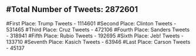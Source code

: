 #Total Number of Tweets: 2872601 
---
#First Place: Trump Tweets - 1114601
#Second Place: Clinton Tweets - 531465
#Third Place: Cruz Tweets - 472106
#Fourth Place: Sanders Tweets - 318941
#Fifth Place: Rubio Tweets - 192695
#Sixth Place: Jeb! Tweets - 133710
#Seventh Place: Kasich Tweets - 63946
#Last Place: Carson Tweets - 45137
